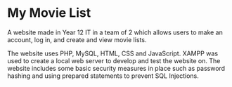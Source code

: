 # My Movie List
A website made in Year 12 IT in a team of 2 which allows users to make an account, log in, and create and view movie lists.

The website uses PHP, MySQL, HTML, CSS and JavaScript. XAMPP was used to create a local web server to develop and test the website on.
The website includes some basic security measures in place such as password hashing and using prepared statements to prevent SQL Injections.
